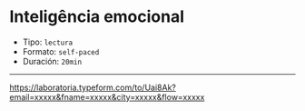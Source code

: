 # Inteligência emocional

* Tipo: `lectura`
* Formato: `self-paced`
* Duración: `20min`

***

https://laboratoria.typeform.com/to/Uai8Ak?email=xxxxx&fname=xxxxx&city=xxxxx&flow=xxxxx
